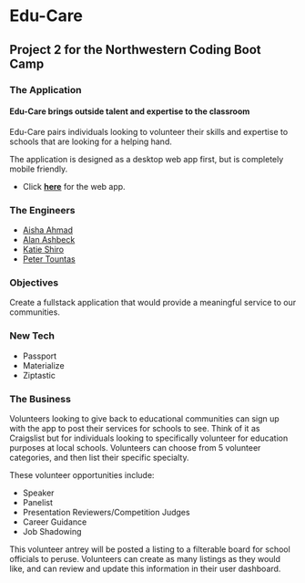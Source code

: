 # Edu-Care

## Project 2 for the Northwestern Coding Boot Camp

### The Application

#### Edu-Care brings outside talent and expertise to the classroom

Edu-Care pairs individuals looking to volunteer their skills and expertise to schools that are looking for a helping hand.

The application is designed as a desktop web app first, but is completely mobile friendly.

* Click [**here**](https://gentle-atoll-10010.herokuapp.com/) for the web app.

### The Engineers

* [Aisha Ahmad](https://github.com/aishaprograms)
* [Alan Ashbeck](https://github.com/a-ashbeck)
* [Katie Shiro](https://github.com/kshiro622)
* [Peter Tountas](https://github.com/Pnickolas1)

### Objectives

Create a fullstack application that would provide a meaningful service to our communities.

### New Tech

* Passport
* Materialize
* Ziptastic

### The Business

Volunteers looking to give back to educational communities can sign up with the app to post their services for schools to see. Think of it as Craigslist but for individuals looking to specifically volunteer for education purposes at local schools. Volunteers can choose from 5 volunteer categories, and then list their specific specialty.

These volunteer opportunities include:
* Speaker
* Panelist
* Presentation Reviewers/Competition Judges
* Career Guidance
* Job Shadowing

This volunteer antrey will be posted a listing to a filterable board for school officials to peruse. Volunteers can create as many listings as they would like, and can review and update this information in their user dashboard.

